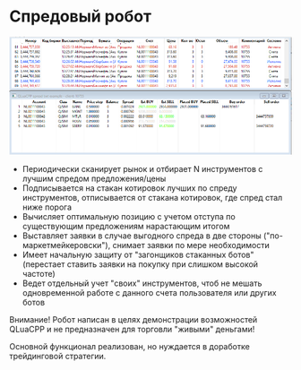 # Спредовый робот

![Spread bot screenshot](doc/spread_screen.png) 

- Периодически сканирует рынок и отбирает N инструментов с лучшим спредом предложения/цены
- Подписывается на стакан котировок лучших по спреду инструментов, отписывается от стакана котировок, где спред стал ниже порога
- Вычисляет оптимальную позицию с учетом отступа по существующим предложениям нарастающим итогом
- Выставляет заявки в случае выгодного спреда в две стороны ("по-маркетмейкеровски"), снимает заявки по мере необходимости
- Имеет начальную защиту от "загонщиков стаканных ботов" (перестает ставить заявки на покупку при слишком высокой частоте)
- Ведет отдельный учет "своих" инструментов, чтоб не мешать одновременной работе с данного счета пользователя или других ботов

Внимание! Робот написан в целях демонстрации возможностей QLuaCPP и не предназначен для торговли "живыми" деньгами!

Основной функционал реализован, но нуждается в доработке трейдинговой стратегии.
